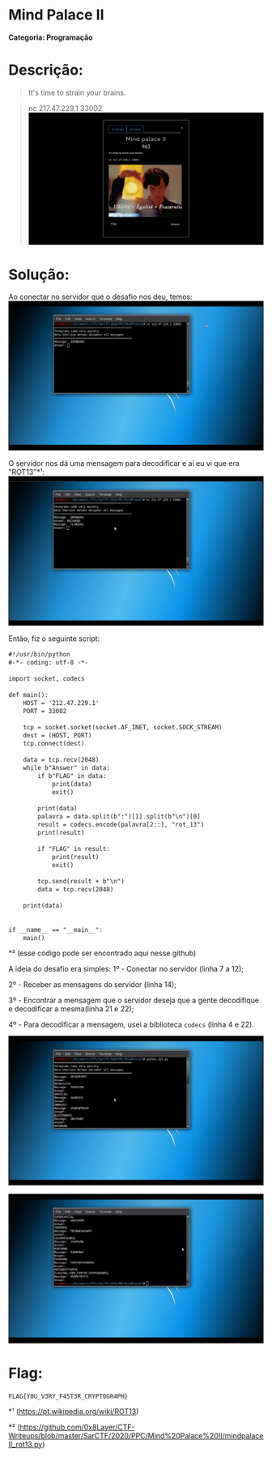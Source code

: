 # Mind Palace II

**Categoria: Programação**

# Descrição:
>It's time to strain your brains.

>nc 217.47.229.1 33002
![MindPalaceII - Chall](palaceII_chall.png)

# Solução:
Ao conectar no servidor que o desafio nos deu, temos:
![MindPalaceII - Servidor](mindpalaceII_1.png)

O servidor nos dá uma mensagem para decodificar e aí eu vi que era "ROT13"*¹:
![MindPalaceII - ServidorRot13](mindpalaceII_2.png)

Então, fiz o seguinte script:

```
#!/usr/bin/python
#-*- coding: utf-8 -*-

import socket, codecs

def main():
	HOST = '212.47.229.1'
	PORT = 33002

	tcp = socket.socket(socket.AF_INET, socket.SOCK_STREAM)
	dest = (HOST, PORT)
	tcp.connect(dest)

	data = tcp.recv(2048)
	while b"Answer" in data:
		if b"FLAG" in data:
			print(data)
			exit()

		print(data)
		palavra = data.split(b":")[1].split(b"\n")[0]
		result = codecs.encode(palavra[2::], "rot_13")
		print(result)

		if "FLAG" in result:
			print(result)
			exit()

		tcp.send(result + b"\n")
		data = tcp.recv(2048)

	print(data)


if __name__ == "__main__":
	main()
```
*² (esse código pode ser encontrado aqui nesse github)

A ideia do desafio era simples:
1º - Conectar no servidor (linha 7 a 12);

2º - Receber as mensagens do servidor (linha 14);

3º - Encontrar a mensagem que o servidor deseja que a gente decodifique e decodificar a mesma(linha 21 e 22);

4º - Para decodificar a mensagem, usei a biblioteca ```codecs``` (linha 4 e 22).

![MindPalaceII - UsandoScript](mindpalaceII_3.png)

![MindPalaceII - Flag](mindpalaceII_4.png)

# Flag:
```FLAG{Y0U_V3RY_F45T3R_CRYPT0GR4PH}```

*¹ (https://pt.wikipedia.org/wiki/ROT13)

*² (https://github.com/0x8Layer/CTF-Writeups/blob/master/SarCTF/2020/PPC/Mind%20Palace%20II/mindpalaceII_rot13.py)
